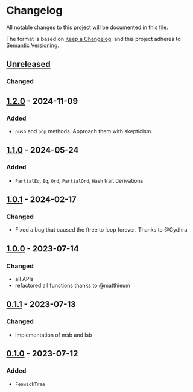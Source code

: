 # Changelog
All notable changes to this project will be documented in this file.

The format is based on [Keep a Changelog](https://keepachangelog.com/en/1.0.0/),
and this project adheres to [Semantic Versioning](https://semver.org/spec/v2.0.0.html).

## [Unreleased]
### Changed

## [1.2.0] - 2024-11-09
### Added
- `push` and `pop` methods. Approach them with skepticism.

## [1.1.0] - 2024-05-24
### Added
- `PartialEq`, `Eq`, `Ord`, `PartialOrd`, `Hash` trait derivations

## [1.0.1] - 2024-02-17
### Changed
- Fixed a bug that caused the ftree to loop forever. Thanks to @Cydhra

## [1.0.0] - 2023-07-14
### Changed
- all APIs
- refactored all functions thanks to @matthieum

## [0.1.1] - 2023-07-13
### Changed
- implementation of msb and lsb

## [0.1.0] - 2023-07-12
### Added
- `FenwickTree`


[Unreleased]: https://github.com/brurucy/indexset/compare/v1.2.0...HEAD
[1.2.0]: https://github.com/brurucy/indexset/releases/tag/v1.2.0
[1.1.0]: https://github.com/brurucy/indexset/releases/tag/v1.1.0
[1.0.1]: https://github.com/brurucy/indexset/releases/tag/v1.0.1
[1.0.0]: https://github.com/brurucy/indexset/releases/tag/v1.0.0
[0.1.1]: https://github.com/brurucy/indexset/releases/tag/v0.1.1
[0.1.0]: https://github.com/brurucy/indexset/releases/tag/v0.1.0

